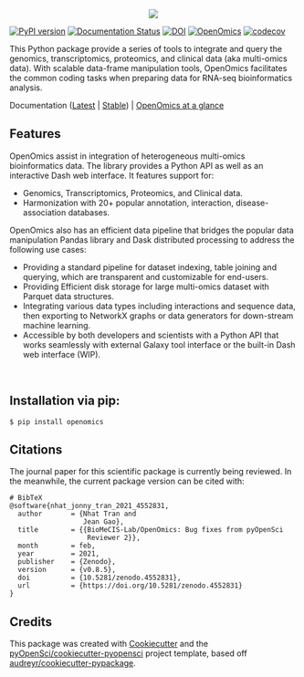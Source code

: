 <p align="center">
  <img src="https://github.com/BioMeCIS-Lab/OpenOmics/raw/master/openomics_web/assets/openomics_logo.png" max-height="200">
</p>

[![PyPI version](https://badge.fury.io/py/openomics.svg)](https://badge.fury.io/py/openomics)
[![Documentation Status](https://readthedocs.org/projects/openomics/badge/?version=latest)](https://openomics.readthedocs.io/en/latest/?badge=latest)
[![DOI](https://zenodo.org/badge/125549505.svg)](https://zenodo.org/badge/latestdoi/125549505)
[![OpenOmics](https://github.com/BioMeCIS-Lab/OpenOmics/actions/workflows/python-package.yml/badge.svg?branch=master)](https://github.com/BioMeCIS-Lab/OpenOmics/actions/workflows/python-package.yml)
[![codecov](https://codecov.io/gh/BioMeCIS-Lab/OpenOmics/branch/master/graph/badge.svg?token=WAN3PJwM42)](https://codecov.io/gh/BioMeCIS-Lab/OpenOmics)

This Python package provide a series of tools to integrate and query the genomics, transcriptomics, proteomics, and
clinical data (aka multi-omics data). With scalable data-frame manipulation tools, OpenOmics facilitates the common
coding tasks when preparing data for RNA-seq bioinformatics analysis.

Documentation ([Latest](https://openomics.readthedocs.io/en/latest/)
| [Stable](https://openomics.readthedocs.io/en/stable/))
| [OpenOmics at a glance](https://openomics.readthedocs.io/en/stable/usage.html)

## Features
OpenOmics assist in integration of heterogeneous multi-omics bioinformatics data. The library provides a Python API as well as an interactive Dash web interface.
It features support for:
- Genomics, Transcriptomics, Proteomics, and Clinical data.
- Harmonization with 20+ popular annotation, interaction, disease-association databases.

OpenOmics also has an efficient data pipeline that bridges the popular data manipulation Pandas library and Dask distributed processing to address the following use cases:

- Providing a standard pipeline for dataset indexing, table joining and querying, which are transparent and customizable
  for end-users.
- Providing Efficient disk storage for large multi-omics dataset with Parquet data structures.
- Integrating various data types including interactions and sequence data, then exporting to NetworkX graphs or data
  generators for down-stream machine learning.
- Accessible by both developers and scientists with a Python API that works seamlessly with external Galaxy tool
  interface or the built-in Dash web interface (WIP).

<br/>

## Installation via pip:

```
$ pip install openomics
```

## Citations
The journal paper for this scientific package is currently being reviewed. In the meanwhile, the current package version can be cited with:

    # BibTeX
    @software{nhat_jonny_tran_2021_4552831,
      author       = {Nhat Tran and
                      Jean Gao},
      title        = {{BioMeCIS-Lab/OpenOmics: Bug fixes from pyOpenSci
                       Reviewer 2}},
      month        = feb,
      year         = 2021,
      publisher    = {Zenodo},
      version      = {v0.8.5},
      doi          = {10.5281/zenodo.4552831},
      url          = {https://doi.org/10.5281/zenodo.4552831}
    }

## Credits

This package was created with [Cookiecutter](https://github.com/audreyr/cookiecutter) and the [pyOpenSci/cookiecutter-pyopensci](https://github.com/pyOpenSci/cookiecutter-pyopensci) project template, based off [audreyr/cookiecutter-pypackage](https://github.com/audreyr/cookiecutter-pypackage).
